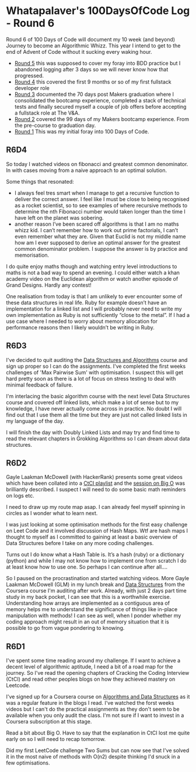 Whatapalaver's 100DaysOfCode Log - Round 6
===

Round 6 of 100 Days of Code will document my 10 week (and beyond) Journey to become an Algorithmic Whizz. This year I intend to get to the end of Advent of Code without it sucking every waking hour.

- [Round 5](https://github.com/Whatapalaver/100_Days_of_Code/blob/master/r5-log.md) this was supposed to cover my foray into BDD practice but I abandoned logging after 3 days so we will never know how that progressed.
- [Round 4](https://github.com/Whatapalaver/100_Days_of_Code/blob/master/r4-log.md) this covered the first 9 months or so of my first fullstack developer role
- [Round 3](https://github.com/Whatapalaver/100_Days_of_Code/blob/master/r3-log.md) documented the 70 days post Makers graduation where I consolidated the bootcamp experience, completed a stack of technical tests and finally secured myself a couple of job offers before accepting a fullstack role at The V&A.
- [Round 2](https://github.com/Whatapalaver/100_Days_of_Code/blob/master/r2-log.md) covered the 99 days of my Makers bootcamp experience. From the pre-course to graduation day.
- [Round 1](https://github.com/Whatapalaver/100_Days_of_Code/blob/master/r2-log.md) This was my initial foray into 100 Days of Code.

R6D4
---

So today I watched videos on fibonacci and greatest common denominator. In with cases moving from a naive approach to an optimal solution. 

Some things that resonated:

- I always feel tres smart when I manage to get a recursive function to deliver the correct answer. I feel like I must be close to being recognised as a rocket scientist, so to see examples of where recursive methods to determine the nth Fibonacci number would taken longer than the time I have left on the planet was sobering. 
- another reason I’ve been scared off algorithms is that I am no maths whizz kid. I can’t remember how to work out prime factorials, I can’t even remember what they are. Given that Euclid is not my middle name how am I ever supposed to derive an optimal answer for the greatest common denominator problem. I suppose the answer is by practice and memorisation.

I do quite enjoy maths though and watching entry level introductions to maths is not a bad way to spend an evening. I could either watch a khan academy video on the Euclidean algorithm or watch another episode of Grand Designs. Hardly any contest!

One realisation from today is that I am unlikely to ever encounter some of these data structures in real life. Ruby for example doesn’t have an implementation for a linked list and I will probably never need to write my own implementation as Ruby is not sufficiently “close to the metal”. If I had a use case where I needed to worry about memory allocation for performance reasons then I likely wouldn’t be writing in Ruby. 

R6D3
---

I've decided to quit auditing the [Data Structures and Algorithms](https://www.coursera.org/specializations/data-structures-algorithms) course and sign up proper so I can do the assignments. I've completed the first weeks challenges of 'Max Pairwise Sum' with optimisation. I suspect this will get hard pretty soon as there is a lot of focus on stress testing to deal with minimal feedback of failure.

I'm interlacing the basic algorithm course with the next level Data Structures course and covered off linked lists, which make a lot of sense but to my knowledge, I have never actually come across in practice. No doubt I will find out that I use them all the time but they are just not called linked lists in my language of the day.

I will finish the day with Doubly Linked Lists and may try and find time to read the relevant chapters in Grokking Algorithms so I can dream about data structures.


R6D2
---

Gayle Laakman McDowell (with HackerRank) presents some great videos which have been collated into a [CtCI playlist](https://www.youtube.com/playlist?list=PLX6IKgS15Ue02WDPRCmYKuZicQHit9kFt) and the [session on Big O](https://www.youtube.com/watch?v=v4cd1O4zkGw) was brilliantly described. I suspect I will need to do some basic math reminders on logs etc.

I need to draw up my route map asap. I can already feel myself spinning in circles as I wonder what to learn next. 

I was just looking at some optimisation methods for the first easy challenge on Leet Code and it involved discussion of Hash Maps. Wtf are hash maps I thought to myself as I committed to gaining at least a basic overview of Data Structures before I take on any more coding challenges.

Turns out I do know what a Hash Table is. It’s a hash (ruby) or a dictionary (python) and while I may not know how to implement one from scratch I do at least know how to use one. So perhaps I can continue after all….

So I paused on the procrastination and started watching videos. More Gayle Laakman McDowell (GLM) in my lunch break and [Data Structures](https://www.coursera.org/specializations/data-structures-algorithms) from the Coursera course I'm auditing after work. Already, with just 2 days part time study in my back pocket, I can see that this is a worthwhile exercise. Understanding how arrays are implemented as a contiguous area of memory helps me to understand the significance of things like in-place manipulation with methods! I can see as well, when I ponder whether my coding approach might result in an out of memory situation that it is possible to go from vague pondering to knowing. 


R6D1
---

I've spent some time reading around my challenge. If I want to achieve a decent level of algorithmic aptitude, I need a bit of a road map for the journey. So I've read the opening chapters of Cracking the Coding Interview (CtCI) and read other peoples blogs on how they achieved mastery on Leetcode.

I've signed up for a Coursera course on [Algorithms and Data Structures](https://www.coursera.org/specializations/data-structures-algorithms) as it was a regular feature in the blogs I read. I've watched the forst weeks videos but I can't do the practical assignments as they don't seem to be available when you only audit the class. I'm not sure if I want to invest in a Coursera subscription at this stage.

Read a bit about Big O. Have to say that the explanation in CtCI lost me quite early on so I will need to recap tomorrow.

Did my first LeetCode challenge Two Sums but can now see that I've solved it in the most naive of methods with O(n2) despite thinking I'd snuck in a few optimisations.
